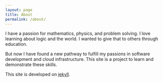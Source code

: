 ```yaml
---
layout: page
title: About
permalink: /about/
---
```


​I have a passion for mathematics, physics, and problem solving. I love learning about logic and the world. I wanted to give that to others through education.

But now I have found a new pathway to fulfill my passions in software development and cloud infrastructure. This site is a project to learn and demonstrate these skills.

This site is developed on [jekyll](https://jekyllrb.com/).
